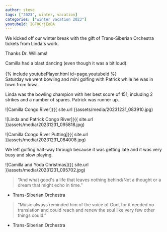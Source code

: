 ```yaml
---
author: steve
tags: ["2023", winter, vacation]
categories: ["winter vacation 2023"]
youtubeId: IGF0GrjEoBA
---
```


We kicked off our winter break with the gift of Trans-Siberian Orchestra tickets from Linda's work.  

Thanks Dr. Williams!  

Camilla had a blast dancing (even though it was a bit loud).  
<br/>
{% include youtubePlayer.html id=page.youtubeId %}
<br/>
Saturday we went bowling and mini golfing with Patrick while he was in town from Iowa.  

Linda was the bowling champion with her best score of 151; including 2 strikes and a number of spares. Patrick was runner up.  

![Camilla Congo River]({{ site.url }}assets/media/20231231_083910.jpg)  


![Linda and Patrick Congo River]({{ site.url }}assets/media/20231231_095818.jpg)  

![Camilla Congo River Putting]({{ site.url }}assets/media/20231231_084008.jpg)  

We left golfing half-way through because it was getting late and it was very busy and slow playing.  

![Camilla and Yoda Christmas]({{ site.url }}assets/media/20231231_095702.jpg)   


> “And what good's a life that leaves nothing behind/Not a thought or a dream that might echo in time.”  

- Trans-Siberian Orchestra  

> “Music always reminded him of the voice of God, for it needed no translation and could reach and renew the soul like very few other things could.”  

- Trans-Siberian Orchestra  
